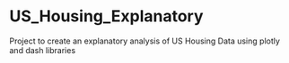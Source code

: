 # US_Housing_Explanatory
Project to create an explanatory analysis of US Housing Data using plotly and dash libraries
